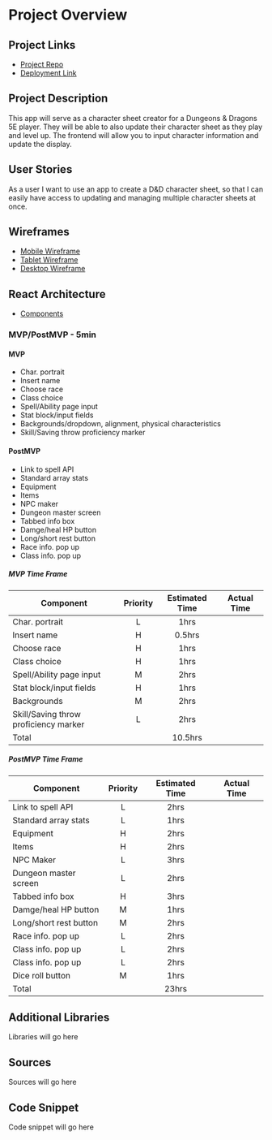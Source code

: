 # Project Overview

## Project Links

- [Project Repo](https://github.com/daffodil-dragons/Project-03-Client)
- [Deployment Link]()

## Project Description

This app will serve as a character sheet creator for a Dungeons & Dragons 5E player. They will be able to also update their character sheet as they play and level up. The frontend will allow you to input character information and update the display.

## User Stories

As a user I want to use an app to create a D&D character sheet, so that I can easily have access to updating and managing multiple character sheets at once.

## Wireframes

- [Mobile Wireframe](https://drive.google.com/file/d/1510R5brfHErKE-keiA72Jt2fVXRoA-kl/view?usp=sharing)
- [Tablet Wireframe](https://drive.google.com/file/d/19e_1z-FEEAHmrZXRxUSMt5nG1NpwD1SM/view?usp=sharing)
- [Desktop Wireframe](https://drive.google.com/file/d/11HCXAo_WUFjPhcpBU8qPBDMNUYnmSGO0/view?usp=sharing)

## React Architecture

- [Components](https://drive.google.com/file/d/1OHWkHqfjJRfXCMIU6Qk5ulPDfkVfj82v/view?usp=sharing)

### MVP/PostMVP - 5min

#### MVP

- Char. portrait
- Insert name
- Choose race
- Class choice
- Spell/Ability page input
- Stat block/input fields
- Backgrounds/dropdown, alignment, physical characteristics
- Skill/Saving throw proficiency marker

#### PostMVP

- Link to spell API
- Standard array stats
- Equipment
- Items
- NPC maker
- Dungeon master screen
- Tabbed info box
- Damge/heal HP button
- Long/short rest button
- Race info. pop up
- Class info. pop up

##### MVP Time Frame

| Component                             | Priority | Estimated Time | Actual Time |
| ------------------------------------- | :------: | :------------: | :---------: |
| Char. portrait                        |    L     |      1hrs      |             |
| Insert name                           |    H     |     0.5hrs     |             |
| Choose race                           |    H     |      1hrs      |             |
| Class choice                          |    H     |      1hrs      |             |
| Spell/Ability page input              |    M     |      2hrs      |             |
| Stat block/input fields               |    H     |      1hrs      |             |
| Backgrounds                           |    M     |      2hrs      |             |
| Skill/Saving throw proficiency marker |    L     |      2hrs      |             |
| Total                                 |          |    10.5hrs     |             |

##### PostMVP Time Frame

| Component              | Priority | Estimated Time | Actual Time |
| ---------------------- | :------: | :------------: | :---------: |
| Link to spell API      |    L     |      2hrs      |             |
| Standard array stats   |    L     |      1hrs      |             |
| Equipment              |    H     |      2hrs      |             |
| Items                  |    H     |      2hrs      |             |
| NPC Maker              |    L     |      3hrs      |             |
| Dungeon master screen  |    L     |      2hrs      |             |
| Tabbed info box        |    H     |      3hrs      |             |
| Damge/heal HP button   |    M     |      1hrs      |             |
| Long/short rest button |    M     |      2hrs      |             |
| Race info. pop up      |    L     |      2hrs      |             |
| Class info. pop up     |    L     |      2hrs      |             |
| Class info. pop up     |    L     |      2hrs      |             |
| Dice roll button       |    M     |      1hrs      |             |
| Total                  |          |     23hrs      |             |

## Additional Libraries

Libraries will go here

## Sources

Sources will go here

## Code Snippet

Code snippet will go here

```js

```

